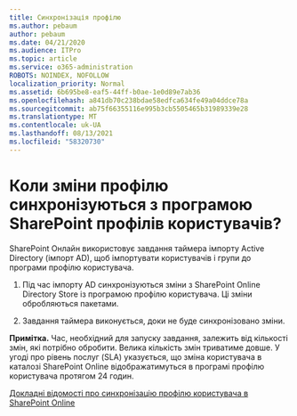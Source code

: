 ```yaml
---
title: Синхронізація профілю
ms.author: pebaum
author: pebaum
ms.date: 04/21/2020
ms.audience: ITPro
ms.topic: article
ms.service: o365-administration
ROBOTS: NOINDEX, NOFOLLOW
localization_priority: Normal
ms.assetid: 6b695be8-eaf5-44ff-b0ae-1e0d89e7ab36
ms.openlocfilehash: a841db70c238bdae58edfca634fe49a04ddce78a
ms.sourcegitcommit: ab75f66355116e995b3cb5505465b31989339e28
ms.translationtype: MT
ms.contentlocale: uk-UA
ms.lasthandoff: 08/13/2021
ms.locfileid: "58320730"
---
```

# <a name="when-do-my-profile-changes-sync-to-the-sharepoint-user-profile-application"></a>Коли зміни профілю синхронізуються з програмою SharePoint профілів користувачів?

SharePoint Онлайн використовує завдання таймера імпорту Active Directory (імпорт AD), щоб імпортувати користувачів і групи до програми профілю користувача. 
  
1. Під час імпорту AD синхронізуються зміни з SharePoint Online Directory Store із програмою профілю користувача. Ці зміни обробляються пакетами.
    
2. Завдання таймера виконується, доки не буде синхронізовано зміни.
    
**Примітка.** Час, необхідний для запуску завдання, залежить від кількості змін, які потрібно обробити. Велика кількість змін триватиме довше. У угоді про рівень послуг (SLA) указується, що зміна користувача в каталозі SharePoint Online відображатимуться в програмі профілю користувача протягом 24 годин. 
  
[Докладні відомості про синхронізацію профілю користувача в SharePoint Online](https://go.microsoft.com/fwlink/?linkid=875671)
  

